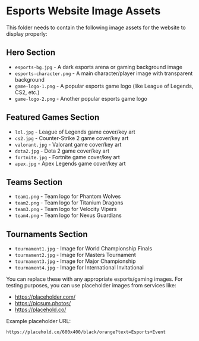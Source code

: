 # Esports Website Image Assets

This folder needs to contain the following image assets for the website to display properly:

## Hero Section

- `esports-bg.jpg` - A dark esports arena or gaming background image
- `esports-character.png` - A main character/player image with transparent background
- `game-logo-1.png` - A popular esports game logo (like League of Legends, CS2, etc.)
- `game-logo-2.png` - Another popular esports game logo

## Featured Games Section

- `lol.jpg` - League of Legends game cover/key art
- `cs2.jpg` - Counter-Strike 2 game cover/key art
- `valorant.jpg` - Valorant game cover/key art
- `dota2.jpg` - Dota 2 game cover/key art
- `fortnite.jpg` - Fortnite game cover/key art
- `apex.jpg` - Apex Legends game cover/key art

## Teams Section

- `team1.png` - Team logo for Phantom Wolves
- `team2.png` - Team logo for Titanium Dragons
- `team3.png` - Team logo for Velocity Vipers
- `team4.png` - Team logo for Nexus Guardians

## Tournaments Section

- `tournament1.jpg` - Image for World Championship Finals
- `tournament2.jpg` - Image for Masters Tournament
- `tournament3.jpg` - Image for Major Championship
- `tournament4.jpg` - Image for International Invitational

You can replace these with any appropriate esports/gaming images. For testing purposes, you can use placeholder images from services like:

- https://placeholder.com/
- https://picsum.photos/
- https://placehold.co/

Example placeholder URL:

```
https://placehold.co/600x400/black/orange?text=Esports+Event
```
